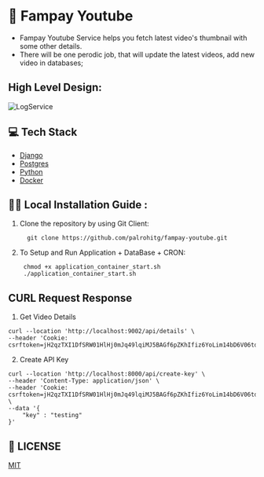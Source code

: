 # :metal:	Fampay Youtube
- Fampay Youtube Service helps you fetch latest video's thumbnail with some other details.  
- There will be one perodic job, that will update the latest videos, add new video in databases;


## High Level Design: 
![LogService](https://github.com/palrohitg/logservice/assets/40069230/453bdaae-9c19-4fac-8232-b9f116a95de9)

## :computer: Tech Stack
    
* [Django](https://www.django-rest-framework.org/)
* [Postgres](https://www.postgresql.org//)
* [Python](https://www.python.org/)
* [Docker](https://www.docker.com/)



## :running_woman: Local Installation Guide : 

1. Clone the repository by using Git Client: 

         git clone https://github.com/palrohitg/fampay-youtube.git

2. To Setup and Run Application + DataBase + CRON: 

        chmod +x application_container_start.sh
        ./application_container_start.sh




## CURL Request Response 

1. Get Video Details 
```commandline
curl --location 'http://localhost:9002/api/details' \
--header 'Cookie: csrftoken=jH2qzTXI1DfSRW01HlHj0mJq49lqiMJ5BAGf6pZKhIfiz6YoLim14bD6V06tde7v'
```

2. Create API Key 
```commandline
curl --location 'http://localhost:8000/api/create-key' \
--header 'Content-Type: application/json' \
--header 'Cookie: csrftoken=jH2qzTXI1DfSRW01HlHj0mJq49lqiMJ5BAGf6pZKhIfiz6YoLim14bD6V06tde7v' \
--data '{
    "key" : "testing"
}'
```

## 📜 LICENSE

  [MIT](https://github.com/palrohitg/fampay-youtube.git) 